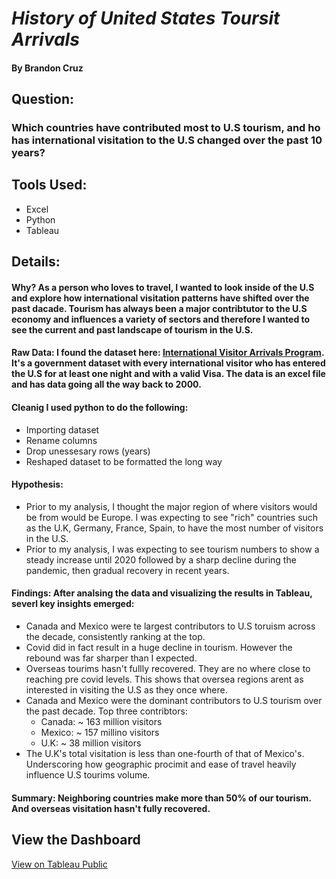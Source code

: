# *History of United States Toursit Arrivals* 
#### By Brandon Cruz

## Question: 
### Which countries have contributed most to U.S tourism, and ho has international visitation to the U.S changed over the past 10 years?

## Tools Used: 
- Excel
- Python
- Tableau
  
## Details: 
#### **Why?** As a person who loves to travel, I wanted to look inside of the U.S and explore how international visitation patterns have shifted over the past dacade. Tourism has always been a major contribtutor to the U.S economy and influences a variety of sectors and therefore I wanted to see the current and past landscape of tourism in the U.S. 

#### **Raw Data:** I found the dataset here: [International Visitor Arrivals Program](https://www.trade.gov/i-94-arrivals-program). It's a government dataset with every international visitor who has entered the U.S for at least one night and with a valid Visa. The data is an excel file and has data going all the way back to 2000. 

#### **Cleanig** I used python to do the following:
- Importing dataset 
- Rename columns
- Drop unessesary rows (years)
- Reshaped dataset to be formatted the long way

#### **Hypothesis:** 
- Prior to my analysis, I thought the major region of where visitors would be from would be Europe. I was expecting to see "rich" countries such as the U.K, Germany, France, Spain, to have the most number of visitors in the U.S.  
- Prior to my analysis, I was expecting to see tourism numbers to show a steady increase until 2020 followed by a sharp decline during the pandemic, then gradual recovery in recent years. 

#### **Findings:** After analsing the data and visualizing the results in Tableau, severl key insights emerged: 
- Canada and Mexico were te largest contributors to U.S toruism across the decade, consistently ranking at the top. 
- Covid did in fact result in a huge decline in tourism. However the rebound was far sharper than I expected. 
- Overseas tourims hasn't fullly recovered. They are no where close to reaching pre covid levels. This shows that oversea regions arent as interested in visiting the U.S as they once where. 
- Canada and Mexico were the dominant contributors to U.S tourism over the past decade. Top three contribtors:
    - Canada: ~ 163 million visitors
    - Mexico: ~ 157 millino visitors
    - U.K: ~ 38 million visitors
- The U.K's total visitation is less than one-fourth of that of Mexico's. Underscoring how geographic procimit and ease of travel heavily influence U.S tourims volume. 

#### **Summary:** Neighboring countries make more than 50% of our tourism. And overseas visitation hasn't fully recovered. 

## View the Dashboard 
[View on Tableau Public](https://public.tableau.com/views/Book1_17592741488260/MainStory?:language=en-US&:sid=&:redirect=auth&:display_count=n&:origin=viz_share_link)
